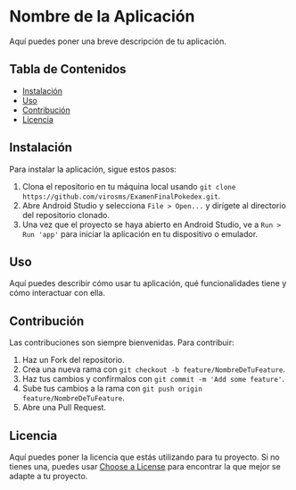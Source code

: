 # Nombre de la Aplicación

Aquí puedes poner una breve descripción de tu aplicación.

## Tabla de Contenidos

- [Instalación](#instalación)
- [Uso](#uso)
- [Contribución](#contribución)
- [Licencia](#licencia)

## Instalación

Para instalar la aplicación, sigue estos pasos:

1. Clona el repositorio en tu máquina local usando `git clone https://github.com/virosms/ExamenFinalPokedex.git`.
2. Abre Android Studio y selecciona `File > Open...` y dirígete al directorio del repositorio clonado.
3. Una vez que el proyecto se haya abierto en Android Studio, ve a `Run > Run 'app'` para iniciar la aplicación en tu dispositivo o emulador.

## Uso

Aquí puedes describir cómo usar tu aplicación, qué funcionalidades tiene y cómo interactuar con ella.

## Contribución

Las contribuciones son siempre bienvenidas. Para contribuir:

1. Haz un Fork del repositorio.
2. Crea una nueva rama con `git checkout -b feature/NombreDeTuFeature`.
3. Haz tus cambios y confírmalos con `git commit -m 'Add some feature'`.
4. Sube tus cambios a la rama con `git push origin feature/NombreDeTuFeature`.
5. Abre una Pull Request.

## Licencia

Aquí puedes poner la licencia que estás utilizando para tu proyecto. Si no tienes una, puedes usar [Choose a License](https://choosealicense.com/) para encontrar la que mejor se adapte a tu proyecto.
